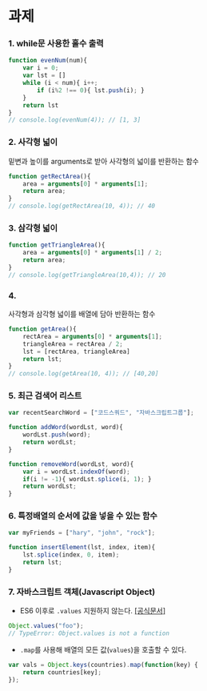 # 과제

### 1. while문 사용한 홀수 출력
```javascript
function evenNum(num){
    var i = 0;
    var lst = []
    while (i < num){ i++;
        if (i%2 !== 0){ lst.push(i); }
    }
    return lst
}
// console.log(evenNum(4)); // [1, 3]
```

### 2. 사각형 넓이
밑변과 높이를 arguments로 받아 사각형의 넓이를 반환하는 함수
```javascript
function getRectArea(){
    area = arguments[0] * arguments[1];
    return area;
}
// console.log(getRectArea(10, 4)); // 40
```

### 3. 삼각형 넓이
```javascript
function getTriangleArea(){
    area = arguments[0] * arguments[1] / 2;
    return area;
}
// console.log(getTriangleArea(10,4)); // 20
```

### 4.
사각형과 삼각형 넓이를 배열에 담아 반환하는 함수
```javascript
function getArea(){
    rectArea = arguments[0] * arguments[1];
    triangleArea = rectArea / 2;
    lst = [rectArea, triangleArea]
    return lst;
}
// console.log(getArea(10, 4)); // [40,20]
```

### 5. 최근 검색어 리스트 
```javascript
var recentSearchWord = ["코드스쿼드", "자바스크립트그룹"];

function addWord(wordLst, word){
    wordLst.push(word);
    return wordLst;
}

function removeWord(wordLst, word){
    var i = wordLst.indexOf(word);
    if(i != -1){ wordLst.splice(i, 1); }
    return wordLst;
}
```
### 6. 특정배열의 순서에 값을 넣을 수 있는 함수
```javascript
var myFriends = ["hary", "john", "rock"];

function insertElement(lst, index, item){
    lst.splice(index, 0, item);
    return lst;
}
```

### 7. 자바스크립트 객체(Javascript Object)

* ES6 이후로 `.values` 지원하지 않는다. [[공식문서]](https://tc39.github.io/ecma262/#sec-object.values)
```javascript
Object.values("foo");
// TypeError: Object.values is not a function
```

* `.map`를 사용해 배열의 모든 값(`values`)을 호출할 수 있다.
```javascript
var vals = Object.keys(countries).map(function(key) {
    return countries[key];
});
```



